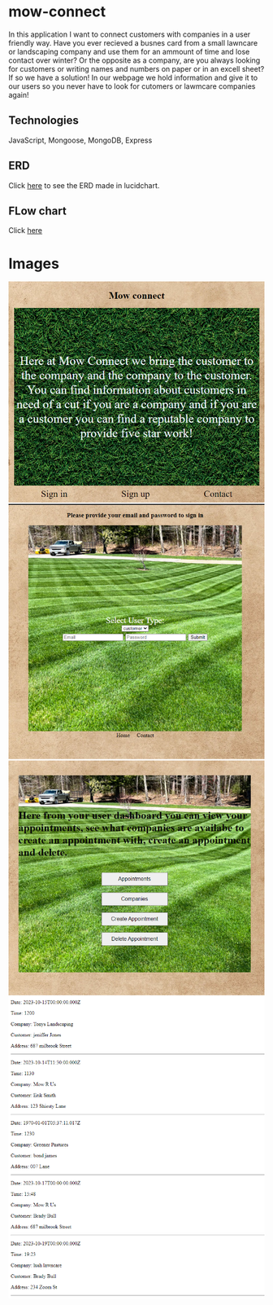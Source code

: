 
# mow-connect
In this application I want to connect customers with companies in a user friendly way. Have you ever recieved a busnes card from a small lawncare or landscaping company and use them for an ammount of time and lose contact over winter? Or the opposite as a company, are you always looking for customers or writing names and numbers on paper or in an excell sheet? If so we have a solution! In our webpage we hold information and give it to our users so you never have to look for cutomers or lawmcare companies again!
## Technologies
JavaScript, Mongoose, MongoDB, Express
## ERD
Click [here](https://lucid.app/lucidchart/5b06cb8f-d9d4-4e5e-8541-71bc87e9e674/edit?viewport_loc=-2136%2C51%2C3072%2C1537%2C0_0&invitationId=inv_4a975c5b-2024-4353-9f2a-b959c7118272) to see the ERD made in lucidchart.
## FLow chart
Click [here](https://lucid.app/lucidchart/4c7b53ad-eb0b-4d7b-8c37-cf92470ef484/edit?view_items=HCAD7A.S60Hl&invitationId=inv_97fccc94-bdc0-4a31-b761-949dc2a57c55)
# Images
![](./assets/login.PNG)
![](./assets/login1.PNG)
![](./assets/userhome.PNG)
![](./assets/Appointments.PNG)